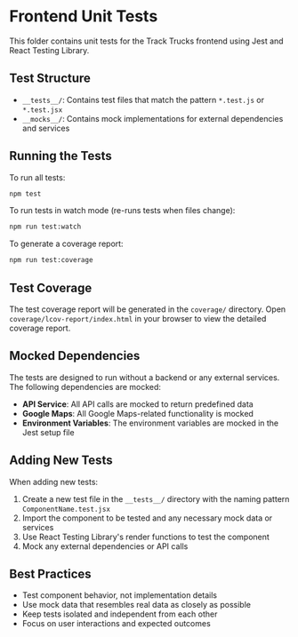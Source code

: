 # Frontend Unit Tests

This folder contains unit tests for the Track Trucks frontend using Jest and React Testing Library.

## Test Structure

- `__tests__/`: Contains test files that match the pattern `*.test.js` or `*.test.jsx`
- `__mocks__/`: Contains mock implementations for external dependencies and services

## Running the Tests

To run all tests:

```bash
npm test
```

To run tests in watch mode (re-runs tests when files change):

```bash
npm run test:watch
```

To generate a coverage report:

```bash
npm run test:coverage
```

## Test Coverage

The test coverage report will be generated in the `coverage/` directory. Open `coverage/lcov-report/index.html` in your browser to view the detailed coverage report.

## Mocked Dependencies

The tests are designed to run without a backend or any external services. The following dependencies are mocked:

- **API Service**: All API calls are mocked to return predefined data
- **Google Maps**: All Google Maps-related functionality is mocked
- **Environment Variables**: The environment variables are mocked in the Jest setup file

## Adding New Tests

When adding new tests:

1. Create a new test file in the `__tests__/` directory with the naming pattern `ComponentName.test.jsx`
2. Import the component to be tested and any necessary mock data or services
3. Use React Testing Library's render functions to test the component
4. Mock any external dependencies or API calls

## Best Practices

- Test component behavior, not implementation details
- Use mock data that resembles real data as closely as possible
- Keep tests isolated and independent from each other
- Focus on user interactions and expected outcomes
